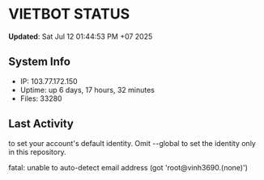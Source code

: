 # VIETBOT STATUS
**Updated**: Sat Jul 12 01:44:53 PM +07 2025

## System Info
- IP: 103.77.172.150
- Uptime: up 6 days, 17 hours, 32 minutes
- Files: 33280

## Last Activity

to set your account's default identity.
Omit --global to set the identity only in this repository.

fatal: unable to auto-detect email address (got 'root@vinh3690.(none)')
